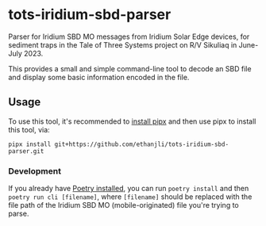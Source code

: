 # tots-iridium-sbd-parser

Parser for Iridium SBD MO messages from Iridium Solar Edge devices, for sediment traps in the Tale of Three Systems project on R/V Sikuliaq in June-July 2023.

This provides a small and simple command-line tool to decode an SBD file and display some basic information encoded in the file.

## Usage

To use this tool, it's recommended to [install pipx](https://pypa.github.io/pipx/) and then use pipx to install this tool, via:
```
pipx install git+https://github.com/ethanjli/tots-iridium-sbd-parser.git
```

### Development

If you already have [Poetry installed](https://python-poetry.org/docs/), you can run `poetry install` and then `poetry run cli [filename]`, where `[filename]` should be replaced with the file path of the Iridium SBD MO (mobile-originated) file you're trying to parse.
